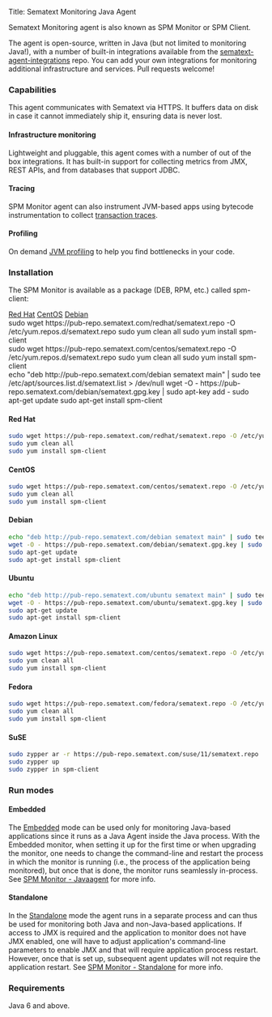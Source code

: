 Title: Sematext Monitoring Java Agent

Sematext Monitoring agent is also known as SPM Monitor or SPM Client.

The agent is open-source, written in Java (but not limited to
monitoring Java!), with a number of built-in integrations available
from the
[sematext-agent-integrations](https://github.com/sematext/sematext-agent-integrations)
repo.  You can add your own integrations for monitoring additional
infrastructure and services.  Pull requests welcome!


### Capabilities

This agent communicates with Sematext via HTTPS.  It buffers data on
disk in case it cannot immediately ship it, ensuring data is never
lost.

#### Infrastructure monitoring

Lightweight and pluggable, this agent comes with a number of out of
the box integrations. It has built-in support for collecting metrics
from JMX, REST APIs, and from databases that support JDBC.

#### Tracing

SPM Monitor agent can also instrument JVM-based apps using bytecode
instrumentation to collect [transaction traces](../tracing).

#### Profiling

On demand [JVM profiling](on-demand-profiling) to help you find
bottlenecks in your code.

### Installation

The SPM Monitor is available as a package (DEB, RPM, etc.) called spm-client:

<div class="mdl-tabs mdl-js-tabs mdl-js-ripple-effect">
 <div class="mdl-tabs__tab-bar">
     <a href="#starks-panel" class="mdl-tabs__tab is-active">Red Hat</a>
     <a href="#lannisters-panel" class="mdl-tabs__tab">CentOS</a>
     <a href="#targaryens-panel" class="mdl-tabs__tab">Debian</a>
 </div>

 <div class="mdl-tabs__panel is-active" id="starks-panel">
sudo wget https://pub-repo.sematext.com/redhat/sematext.repo -O /etc/yum.repos.d/sematext.repo
sudo yum clean all
sudo yum install spm-client
 </div>
 <div class="mdl-tabs__panel" id="lannisters-panel">
sudo wget https://pub-repo.sematext.com/centos/sematext.repo -O /etc/yum.repos.d/sematext.repo
sudo yum clean all
sudo yum install spm-client
 </div>
 <div class="mdl-tabs__panel" id="targaryens-panel">
echo "deb http://pub-repo.sematext.com/debian sematext main" | sudo tee /etc/apt/sources.list.d/sematext.list > /dev/null
wget -O - https://pub-repo.sematext.com/debian/sematext.gpg.key | sudo apt-key add -
sudo apt-get update
sudo apt-get install spm-client
 </div>
</div>



#### Red Hat
```sh
sudo wget https://pub-repo.sematext.com/redhat/sematext.repo -O /etc/yum.repos.d/sematext.repo
sudo yum clean all
sudo yum install spm-client
```
#### CentOS
```sh
sudo wget https://pub-repo.sematext.com/centos/sematext.repo -O /etc/yum.repos.d/sematext.repo
sudo yum clean all
sudo yum install spm-client
```
#### Debian
```sh
echo "deb http://pub-repo.sematext.com/debian sematext main" | sudo tee /etc/apt/sources.list.d/sematext.list > /dev/null
wget -O - https://pub-repo.sematext.com/debian/sematext.gpg.key | sudo apt-key add -
sudo apt-get update
sudo apt-get install spm-client
```
#### Ubuntu
```sh
echo "deb http://pub-repo.sematext.com/ubuntu sematext main" | sudo tee /etc/apt/sources.list.d/sematext.list > /dev/null
wget -O - https://pub-repo.sematext.com/ubuntu/sematext.gpg.key | sudo apt-key add -
sudo apt-get update
sudo apt-get install spm-client
```
#### Amazon Linux
```sh
sudo wget https://pub-repo.sematext.com/centos/sematext.repo -O /etc/yum.repos.d/sematext.repo
sudo yum clean all
sudo yum install spm-client
```
#### Fedora
```sh
sudo wget https://pub-repo.sematext.com/fedora/sematext.repo -O /etc/yum.repos.d/sematext.repo
sudo yum clean all
sudo yum install spm-client
```
#### SuSE
```sh
sudo zypper ar -r https://pub-repo.sematext.com/suse/11/sematext.repo
sudo zypper up
sudo zypper in spm-client
```

### Run modes

#### Embedded

The [Embedded](spm-monitor-javaagent) mode can be used only for
monitoring Java-based applications since it runs as a Java Agent
inside the Java process.  With the Embedded monitor, when setting it
up for the first time or when upgrading the monitor, one needs to
change the command-line and restart the process in which the monitor
is running (i.e., the process of the application being monitored), but
once that is done, the monitor runs seamlessly in-process. See [SPM
Monitor - Javaagent](spm-monitor-javaagent) for more info.

#### Standalone

In the [Standalone](spm-monitor-standalone) mode the agent runs in a
separate process and can thus be used for monitoring both Java and
non-Java-based applications. If access to JMX is required and the
application to monitor does not have JMX enabled, one will have to
adjust application's command-line parameters to enable JMX and that
will require application process restart.  However, once that is set
up, subsequent agent updates will not require the application
restart. See [SPM Monitor - Standalone](spm-monitor-standalone) for
more info.


### Requirements

Java 6 and above.
